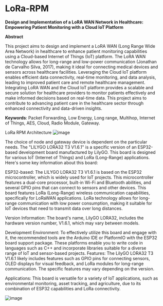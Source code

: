 # LoRa-RPM
**Design and Implementation of a LoRA WAN Network in Healthcare: Empowering Patient Monitoring with a Cloud IoT Platform**

**Abstract**

This project aims to design and implement a LoRA WAN (Long Range Wide Area Network) in healthcare to enhance patient monitoring capabilities using a Cloud-based Internet of Things (IoT) platform. The LoRA WAN technology allows for long-range and low-power communication (Jonathan de Carvalho Silva, 2017), making it ideal for connecting medical devices and sensors across healthcare facilities. Leveraging the Cloud IoT platform enables efficient data connectivity, real-time monitoring, and data analysis, leading to improved patient care and remote healthcare management. Integrating LoRA WAN and the Cloud IoT platform provides a scalable and secure solution for healthcare providers to monitor patients effectively and make informed decisions based on real-time data. This project aims to contribute to advancing patient care in the healthcare sector through enhanced connectivity and data-driven insights.

**Keywords**: Packet Forwarding, Low Energy, Long range, Multihop, Internet of Things, AES, Cloud, Radio Module, Gateway.

LoRa RPM Architecture 
![image](https://github.com/Vinojitha/LoRa-RPM/assets/145708343/1b748f93-2faa-496c-ac9a-deb3624460fb)

The choice of node and gateway device is dependent on the particular needs. The "LILYGO LORA32 T3 V1.6.1" is a specific version of an ESP32-based development board manufactured by LilyGO. This board is designed for various IoT (Internet of Things) and LoRa (Long-Range) applications. 
Here's some key information about this board:

ESP32-based: The LILYGO LORA32 T3 V1.6.1 is based on the ESP32 microcontroller, which is widely used for IoT projects. This microcontroller features a dual-core processor, built-in Wi-Fi and Bluetooth abilities, and several GPIO pins that can connect to sensors and other devices. This board features LoRa (Long-Range) wireless communication capabilities, specifically for LoRaWAN applications. LoRa technology allows for long-range communication with low power consumption, making it suitable for IoT devices that need to transmit data over long distances.

Version Information: The board's name, LilyGO LORA32, includes the hardware version number, V1.6.1, which may vary between models.

Development Environment: To effectively utilize this board and engage with it, the recommended tools are the Arduino IDE or PlatformIO with the ESP32 board support package. These platforms enable you to write code in languages such as C++ and incorporate libraries suitable for a diverse range of IoT and sensor-based projects.
Features: The LilyGO LORA32 T3 V1.6.1 likely includes features such as GPIO pins for connecting sensors, OLED displays for visual feedback, and LoRa modules for long-range communication. The specific features may vary depending on the version.

Applications: This board is versatile for a variety of IoT applications, such as environmental monitoring, asset tracking, and agriculture, due to its combination of ESP32 capabilities and LoRa connectivity.

![image](https://github.com/Vinojitha/LoRa-RPM/assets/145708343/853bdd21-7e71-4b3c-bb9b-38d010648532)


